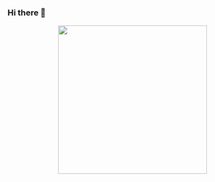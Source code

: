 ### Hi there 👋

<div align="center">
  <img src="https://media.giphy.com/media/SWoSkN6DxTszqIKEqv/giphy.gif" width="300"/>
</div>
<!--
**m-nkosi/m-nkosi** is a ✨ _special_ ✨ repository because its `README.md` (this file) appears on your GitHub profile.

Here are some ideas to get you started:

- 🔭 I’m currently working on ...
- 🌱 I’m currently learning ...
- 👯 I’m looking to collaborate on ...
- 🤔 I’m looking for help with ...
- 💬 Ask me about ...
- 📫 How to reach me: ...
- 😄 Pronouns: ...
- ⚡ Fun fact: ...
-->
